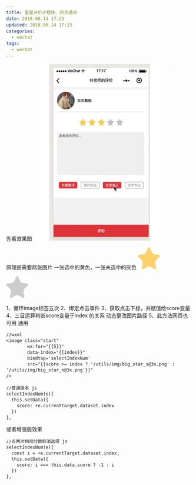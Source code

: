 ```yaml
---
title: 星星评价小程序、网页通用
date: 2018.06.14 17:23
updated: 2018.06.14 17:23
categories: 
  - wechat
tags:
  - wechat
---
```

先看效果图
![效果图](https://raw.githubusercontent.com/BestJarvan/pic-imgs/main/imgs/202201171507056.gif)
<!-- more -->
原理是需要两张图片 一张选中的黄色，一张未选中的灰色
![选中](https://raw.githubusercontent.com/BestJarvan/pic-imgs/main/imgs/202201171508974.png)

![未选中](https://raw.githubusercontent.com/BestJarvan/pic-imgs/main/imgs/202201171508245.png)

1、循环image标签五次
2、绑定点击事件
3、获取点击下标，并赋值给score变量 
4、三目运算判断score变量于index 的关系 动态更改图片路径
5、此方法网页也可用 通用
```
//wxml
<image class="start" 
        wx:for="{{5}}" 
        data-index="{{index}}"
        bindtap='selectIndexNum' 
        src="{{score >= index ? '/utils/img/big_star_s@3x.png' : '/utils/img/big_star_n@3x.png'}}"
/>

//普通版本 js
selectIndexNum(e){
  this.setData({
    score: +e.currentTarget.dataset.index
  })
},
```
或者增强版效果
```
//点两次相同分数取消选择 js
selectIndexNum(e){
  const i = +e.currentTarget.dataset.index;
  this.setData({
    score: i === this.data.score ? -1 : i
  })
},
```